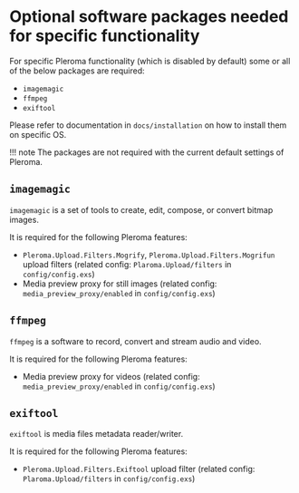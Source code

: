 # Optional software packages needed for specific functionality

For specific Pleroma functionality (which is disabled by default) some or all of the below packages are required:
  * `imagemagic`
  * `ffmpeg`
  * `exiftool`

Please refer to documentation in `docs/installation` on how to install them on specific OS.

!!! note
    The packages are not required with the current default settings of Pleroma.

## `imagemagic`

`imagemagic` is a set of tools to create, edit, compose, or convert bitmap images.

It is required for the following Pleroma features:
  * `Pleroma.Upload.Filters.Mogrify`, `Pleroma.Upload.Filters.Mogrifun` upload filters (related config: `Plaroma.Upload/filters` in `config/config.exs`)
  * Media preview proxy for still images (related config: `media_preview_proxy/enabled` in `config/config.exs`)

## `ffmpeg`

`ffmpeg` is a software to record, convert and stream audio and video.

It is required for the following Pleroma features:
  * Media preview proxy for videos (related config: `media_preview_proxy/enabled` in `config/config.exs`)

## `exiftool`

`exiftool` is media files metadata reader/writer.

It is required for the following Pleroma features:
  * `Pleroma.Upload.Filters.Exiftool` upload filter (related config: `Plaroma.Upload/filters` in `config/config.exs`)
